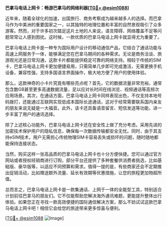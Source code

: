 **巴拿马电话上网卡：畅游巴拿马的网络利器[[TG💪+ @esim1088](https://t.me/s/esim1088)]**

近年来，随着全球化的加速，出国旅行、商务考察成为越来越多人的选择。而巴拿马作为中美洲的重要国家之一，以其独特的地理位置和丰富的自然景观吸引了众多游客。然而，对于许多初次踏足这片土地的人来说，语言障碍、网络覆盖不足等问题常常让人感到困扰。这时候，一款优质的巴拿马电话上网卡就显得尤为重要了。

巴拿马电话上网卡是一种专为国际用户设计的移动通信产品，它结合了通话功能与高速上网服务于一体，能够满足您在巴拿马期间的各种需求。无论是商务洽谈、旅游观光还是日常沟通，这款卡片都能提供稳定可靠的网络支持。相较于传统的SIM卡，巴拿马电话上网卡更加便捷易用，只需简单几步即可完成激活，无需更换手机设备，兼容性强，支持多国语言界面操作，极大地方便了用户的使用体验。

那么，这款神奇的小卡片究竟有哪些亮点呢？首先，它的数据流量非常充裕，通常包含数GB甚至更多高速数据流量，足以应对长时间在线浏览、视频通话等高频次应用场景。其次，在通话方面，巴拿马电话上网卡同样表现出色，不仅支持本地号码拨打，还能通过互联网实现低成本国际长途通话，这对于经常需要联系国内亲友的朋友来说无疑是一大福音。此外，该卡还具备语音留言、短信发送等功能，进一步丰富了用户的通讯选择。

除了上述核心功能外，巴拿马电话上网卡还在安全性上做了充分考虑。采用先进的加密技术保护用户的隐私信息，确保每一次数据传输都安全无忧。同时，由于其支持eSIM技术，用户无需担心传统物理SIM卡容易丢失或损坏的问题，随时随地都能保持连接状态。

当然，购买这样一张高品质的巴拿马电话上网卡也十分方便快捷。您可以通过官方网站或者授权经销商进行订购，部分平台还提供了多种套餐供消费者挑选，比如基础版、豪华版等，以适应不同预算和需求。值得一提的是，有些商家还会不定期推出促销活动，比如赠送额外流量、延长有效期等优惠措施，让您的旅程更加物超所值。

总而言之，巴拿马电话上网卡是一款集通话、上网于一体的全能型工具，特别适合计划前往巴拿马的朋友们。它不仅能帮助您解决海外通讯难题，更能提升整体出行体验。如果您正在寻找一款高效便捷的国际通信解决方案，那么不妨试试这款巴拿马电话上网卡吧！相信它会给您的旅途带来更多惊喜与便利。

[[TG💪+ @esim1088](https://t.me/s/esim1088) ![Image](https://i.postimg.cc/4NQfJmqS/Snipaste-2025-05-13-00-14-12.png)]